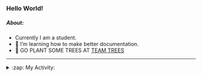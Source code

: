 ### Hello World!

##### About:
- Currently I am a student.
- 🌱 I’m learning how to make better documentation.
- 🌱 GO PLANT SOME TREES AT [TEAM TREES](https://teamtrees.org/)

---
<details>
  <summary>:zap: My Activity:</summary>
  
<!--START_SECTION:waka-->
![Code Time](http://img.shields.io/badge/Code%20Time-1%2C119%20hrs%2022%20mins-blue)

**I'm a Night 🦉** 

```text
🌞 Morning                1530 commits        ██░░░░░░░░░░░░░░░░░░░░░░░   09.61 % 
🌆 Daytime                5463 commits        █████████░░░░░░░░░░░░░░░░   34.30 % 
🌃 Evening                4525 commits        ███████░░░░░░░░░░░░░░░░░░   28.41 % 
🌙 Night                  4407 commits        ███████░░░░░░░░░░░░░░░░░░   27.67 % 
```
📅 **I'm Most Productive on Wednesday** 

```text
Monday                   2336 commits        ████░░░░░░░░░░░░░░░░░░░░░   14.67 % 
Tuesday                  1984 commits        ███░░░░░░░░░░░░░░░░░░░░░░   12.46 % 
Wednesday                3817 commits        ██████░░░░░░░░░░░░░░░░░░░   23.97 % 
Thursday                 2062 commits        ███░░░░░░░░░░░░░░░░░░░░░░   12.95 % 
Friday                   1571 commits        ██░░░░░░░░░░░░░░░░░░░░░░░   09.86 % 
Saturday                 1427 commits        ██░░░░░░░░░░░░░░░░░░░░░░░   08.96 % 
Sunday                   2728 commits        ████░░░░░░░░░░░░░░░░░░░░░   17.13 % 
```


📊 **This Week I Spent My Time On** 

```text
🔥 Editors: 
VS Code                  5 hrs 35 mins       █████████████████████████   100.00 % 

🐱‍💻 Projects: 
praise                   5 hrs 33 mins       █████████████████████████   99.40 % 
CSF22                    2 mins              ░░░░░░░░░░░░░░░░░░░░░░░░░   00.60 % 
```


 Last Updated on 09/05/2023 11:08:48 UTC
<!--END_SECTION:waka-->
</details>
